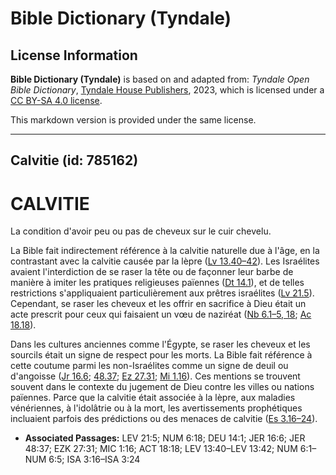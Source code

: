 # Bible Dictionary (Tyndale)

## License Information

**Bible Dictionary (Tyndale)** is based on and adapted from: _Tyndale Open Bible Dictionary_, [Tyndale House Publishers](https://tyndaleopenresources.com/), 2023, which is licensed under a [CC BY-SA 4.0 license](https://creativecommons.org/licenses/by-sa/4.0/legalcode.en).

This markdown version is provided under the same license.



--------------------------------

## Calvitie (id: 785162)

CALVITIE
========

La condition d'avoir peu ou pas de cheveux sur le cuir chevelu.

La Bible fait indirectement référence à la calvitie naturelle due à l'âge, en la contrastant avec la calvitie causée par la lèpre ([Lv 13\.40–42](https://ref.ly/Lev13:40-Lev13:42)). Les Israélites avaient l'interdiction de se raser la tête ou de façonner leur barbe de manière à imiter les pratiques religieuses païennes ([Dt 14\.1](https://ref.ly/Deut14:1)), et de telles restrictions s'appliquaient particulièrement aux prêtres israélites ([Lv 21\.5](https://ref.ly/Lev21:5)). Cependant, se raser les cheveux et les offrir en sacrifice à Dieu était un acte prescrit pour ceux qui faisaient un vœu de naziréat ([Nb 6\.1](https://ref.ly/Num6:1-Num6:5,Num6:18)[–](https://ref.ly/Num6:1-Num6:5)[5, 18](https://ref.ly/Num6:1-Num6:5,Num6:18); [Ac 18\.18](https://ref.ly/Acts18:18)).

Dans les cultures anciennes comme l'Égypte, se raser les cheveux et les sourcils était un signe de respect pour les morts. La Bible fait référence à cette coutume parmi les non\-Israélites comme un signe de deuil ou d'angoisse ([Jr 16\.6](https://ref.ly/Jer16:6); [48\.37](https://ref.ly/Jer48:37); [Ez 27\.31](https://ref.ly/Ezek27:31); [Mi 1\.16](https://ref.ly/Mic1:16)). Ces mentions se trouvent souvent dans le contexte du jugement de Dieu contre les villes ou nations païennes. Parce que la calvitie était associée à la lèpre, aux maladies vénériennes, à l'idolâtrie ou à la mort, les avertissements prophétiques incluaient parfois des prédictions ou des menaces de calvitie ([Es 3\.16–24](https://ref.ly/Isa3:16-Isa3:24)).

* **Associated Passages:** LEV 21:5; NUM 6:18; DEU 14:1; JER 16:6; JER 48:37; EZK 27:31; MIC 1:16; ACT 18:18; LEV 13:40–LEV 13:42; NUM 6:1–NUM 6:5; ISA 3:16–ISA 3:24

